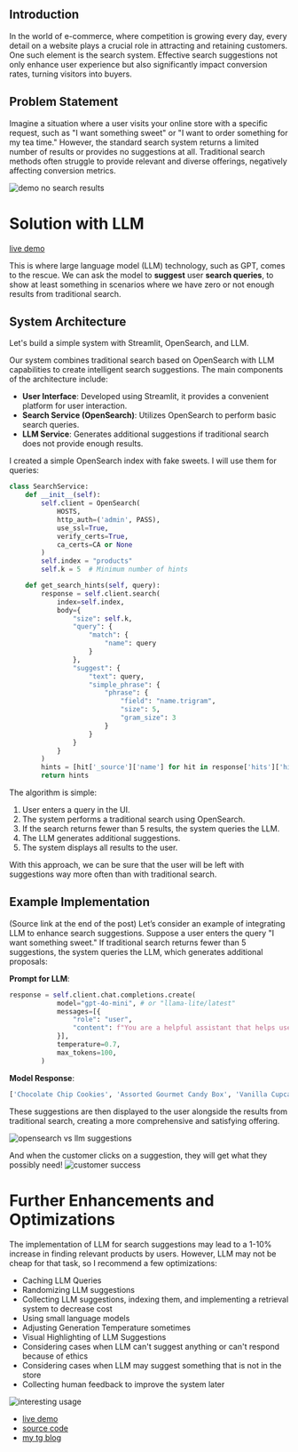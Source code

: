 ## Introduction

In the world of e-commerce, where competition is growing every day, every detail on a website plays a crucial role in attracting and retaining customers. One such element is the search system. Effective search suggestions not only enhance user experience but also significantly impact conversion rates, turning visitors into buyers.

## Problem Statement
Imagine a situation where a user visits your online store with a specific request, such as "I want something sweet" or "I want to order something for my tea time." However, the standard search system returns a limited number of results or provides no suggestions at all. Traditional search methods often struggle to provide relevant and diverse offerings, negatively affecting conversion metrics.

![demo no search results](https://dev-to-uploads.s3.amazonaws.com/uploads/articles/idj1ze7wnefmnwsxe9sx.png)

# Solution with LLM

[live demo](https://llm-search-suggestions-demo.streamlit.app/)

This is where large language model (LLM) technology, such as GPT, comes to the rescue. We can ask the model to **suggest** user **search queries**, to show at least something in scenarios where we have zero or not enough results from traditional search.

## System Architecture
Let's build a simple system with Streamlit, OpenSearch, and LLM.

Our system combines traditional search based on OpenSearch with LLM capabilities to create intelligent search suggestions. The main components of the architecture include:
- **User Interface**: Developed using Streamlit, it provides a convenient platform for user interaction.
- **Search Service (OpenSearch)**: Utilizes OpenSearch to perform basic search queries.
- **LLM Service**: Generates additional suggestions if traditional search does not provide enough results.

I created a simple OpenSearch index with fake sweets. I will use them for queries:
```python
class SearchService:
    def __init__(self):
        self.client = OpenSearch(
            HOSTS,
            http_auth=('admin', PASS),
            use_ssl=True,
            verify_certs=True,
            ca_certs=CA or None
        )
        self.index = "products"
        self.k = 5  # Minimum number of hints

    def get_search_hints(self, query):
        response = self.client.search(
            index=self.index,
            body={
                "size": self.k,
                "query": {
                    "match": {
                        "name": query
                    }
                },
                "suggest": {
                    "text": query,
                    "simple_phrase": {
                        "phrase": {
                            "field": "name.trigram",
                            "size": 5,
                            "gram_size": 3
                        }
                    }
                }
            }
        )
        hints = [hit['_source']['name'] for hit in response['hits']['hits']]
        return hints
```

The algorithm is simple:
1. User enters a query in the UI.
2. The system performs a traditional search using OpenSearch.
3. If the search returns fewer than 5 results, the system queries the LLM.
4. The LLM generates additional suggestions.
5. The system displays all results to the user.

With this approach, we can be sure that the user will be left with suggestions way more often than with traditional search.

## Example Implementation
(Source link at the end of the post) Let’s consider an example of integrating LLM to enhance search suggestions. Suppose a user enters the query "I want something sweet." If traditional search returns fewer than 5 suggestions, the system queries the LLM, which generates additional proposals:

**Prompt for LLM**:
```python
response = self.client.chat.completions.create(
            model="gpt-4o-mini", # or "llama-lite/latest"
            messages=[{
                "role": "user", 
                "content": f"You are a helpful assistant that helps users find products in an e-commerce store. Generate 5 relevant product suggestions for '{query}'. Return only a JSON array of strings with product names."
            }],
            temperature=0.7,
            max_tokens=100,
        )
```
**Model Response**:
```python
['Chocolate Chip Cookies', 'Assorted Gourmet Candy Box', 'Vanilla Cupcake Mix', 'Chocolate Brownie Bites', 'Caramel Sea Salt Chocolate Bars']
```
These suggestions are then displayed to the user alongside the results from traditional search, creating a more comprehensive and satisfying offering.

![opensearch vs llm suggestions](https://dev-to-uploads.s3.amazonaws.com/uploads/articles/wq6dh4h121vlqh20p5vv.png)

And when the customer clicks on a suggestion, they will get what they possibly need!
![customer success](https://dev-to-uploads.s3.amazonaws.com/uploads/articles/z0vqhb2n20mpfp7qmcfe.png)

# Further Enhancements and Optimizations
The implementation of LLM for search suggestions may lead to a 1-10% increase in finding relevant products by users. However, LLM may not be cheap for that task, so I recommend a few optimizations:
- Caching LLM Queries
- Randomizing LLM suggestions
- Collecting LLM suggestions, indexing them, and implementing a retrieval system to decrease cost
- Using small language models
- Adjusting Generation Temperature sometimes
- Visual Highlighting of LLM Suggestions
- Considering cases when LLM can't suggest anything or can't respond because of ethics
- Considering cases when LLM may suggest something that is not in the store
- Collecting human feedback to improve the system later

![interesting usage](https://dev-to-uploads.s3.amazonaws.com/uploads/articles/x2h3m0wghdw4ana5hwny.png)

* [live demo](https://llm-search-suggestions-demo.streamlit.app/)
* [source code](https://github.com/all-mute/llm-search-suggestions)
* [my tg blog](https://t.me/ai_spaceships)
